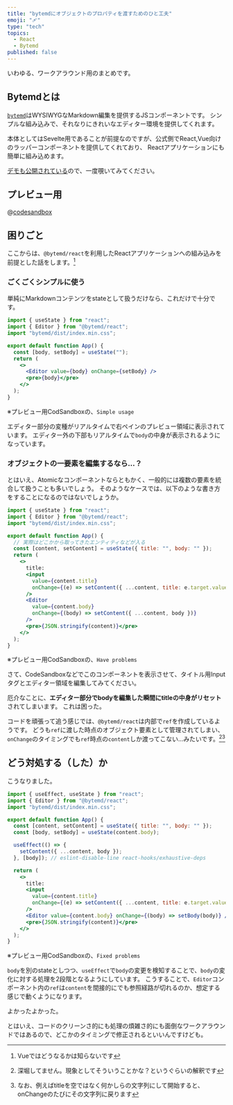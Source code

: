```yaml
---
title: "bytemdにオブジェクトのプロパティを渡すためのひと工夫"
emoji: "🩹"
type: "tech"
topics:
  - React
  - Bytemd
published: false
---
```


いわゆる、ワークアラウンド用のまとめです。

## Bytemdとは

[`bytemd`](https://www.npmjs.com/package/bytemd)はWYSIWYGなMarkdown編集を提供するJSコンポーネントです。
シンプルな組み込みで、それなりにきれいなエディター環境を提供してくれます。

本体としてはSevelte用であることが前提なのですが、公式側でReact,Vue向けのラッパーコンポーネントを提供してくれており、
Reactアプリケーションにも簡単に組み込めます。

[デモも公開されている](https://bytemd.netlify.app)ので、一度覗いてみてください。

## プレビュー用

@[codesandbox](https://codesandbox.io/embed/lingering-frost-xexcz?fontsize=14&hidenavigation=1&theme=dark)

## 困りごと

ここからは、`@bytemd/react`を利用したReactアプリケーションへの組み込みを前提とした話をします。[^1]

### ごくごくシンプルに使う

単純にMarkdownコンテンツをstateとして扱うだけなら、これだけで十分です。

```jsx
import { useState } from "react";
import { Editor } from "@bytemd/react";
import "bytemd/dist/index.min.css";

export default function App() {
  const [body, setBody] = useState("");
  return (
    <>
      <Editor value={body} onChange={setBody} />
      <pre>{body}</pre>
    </>
  );
}
```
※プレビュー用CodSandboxの、`Simple usage`

エディター部分の変種がリアルタイムで右ペインのプレビュー領域に表示されています。
エディター外の下部もリアルタイムで`body`の中身が表示されるようになっています。

### オブジェクトの一要素を編集するなら...？

とはいえ、Atomicなコンポーネントならともかく、一般的には複数の要素を統合して扱うことも多いでしょう。
そのようなケースでは、以下のような書き方をすることになるのではないでしょうか。

```jsx
import { useState } from "react";
import { Editor } from "@bytemd/react";
import "bytemd/dist/index.min.css";

export default function App() {
  // 実際はどこかから取ってきたエンティティなどが入る
  const [content, setContent] = useState({ title: "", body: "" });
  return (
    <>
      title:
      <input
        value={content.title}
        onChange={(e) => setContent({ ...content, title: e.target.value })}
      />
      <Editor
        value={content.body}
        onChange={(body) => setContent({ ...content, body })}
      />
      <pre>{JSON.stringify(content)}</pre>
    </>
  );
}
```
※プレビュー用CodSandboxの、`Have problems`

さて、CodeSandboxなどでこのコンポーネントを表示させて、タイトル用Inputタグとエディター領域を編集してみてください。

厄介なことに、**エディター部分でbodyを編集した瞬間にtitleの中身がリセット**されてしまいます。
これは困った。


コードを頑張って追う感じでは、`@bytemd/react`は内部で`ref`を作成しているようです。
どうも`ref`に渡した時点のオブジェクト要素として管理されてしまい、
`onChange`のタイミングでも`ref`時点の`content`しか渡ってこない...みたいです。[^2][^3]

## どう対処する（した）か

こうなりました。

```jsx
import { useEffect, useState } from "react";
import { Editor } from "@bytemd/react";
import "bytemd/dist/index.min.css";

export default function App() {
  const [content, setContent] = useState({ title: "", body: "" });
  const [body, setBody] = useState(content.body);

  useEffect(() => {
    setContent({ ...content, body });
  }, [body]); // eslint-disable-line react-hooks/exhaustive-deps

  return (
    <>
      title:
      <input
        value={content.title}
        onChange={(e) => setContent({ ...content, title: e.target.value })}
      />
      <Editor value={content.body} onChange={(body) => setBody(body)} />
      <pre>{JSON.stringify(content)}</pre>
    </>
  );
}
```
※プレビュー用CodSandboxの、`Fixed problems`

`body`を別のstateとしつつ、`useEffect`で`body`の変更を検知することで、`body`の変化に対する処理を2段階となるようにしています。
こうすることで、`Editor`コンポーネント内の`ref`は`content`を間接的にでも参照経路が切れるのか、想定する感じで動くようになります。

よかったよかった。

とはいえ、コードのクリーンさ的にも処理の煩雑さ的にも面倒なワークアラウンドではあるので、どこかのタイミングで修正されるといいんですけども。

[^1]: Vueではどうなるかは知らないです
[^2]: 深堀してません。現象としてそういうことかな？というぐらいの解釈です
[^3]: なお、例えばtitleを空ではなく何かしらの文字列にして開始すると、onChangeのたびにその文字列に戻ります
